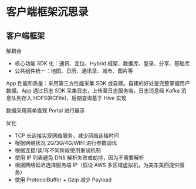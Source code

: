# 客户端框架沉思录

## 客户端框架



解耦合

+ 核心功能 SDK 化：通讯、定位、Hybrid 框架、数据库、登录、分享、基础库
+ 公共组件统一：地图、日历、通讯录、城市、图片等

App 性能和质量：采用第三方性能采集 SDK 或自建。自建的好处是完整掌握用户数据。App 通过日志 SDK 采集日志，上传至日志服务端，日志消息经 Kafka 消息队列存入 HDFS(RCFile)，后期查询基于 Hive 实现

数据采用简单直观 Portal 进行展示

优化

+ TCP 长连接实现网络服务，减少网络连接时间
+ 根据网络状况 2G/3G/4G/WIFI 进行参数调优
+ 根据连接/读/写不同阶段使用重试机制
+ 使用 IP 列表避免 DNS 解析失败或劫持，因为不需要解析
+ 根据网络延迟选择服务端 IP（假设 AWS 多区域虚拟机，为美东美西提供服务）
+ 使用 ProtocolBuffer + Gzip 减少 Payload


